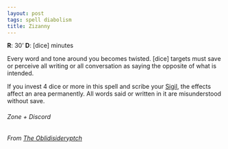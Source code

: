```yaml
---
layout: post
tags: spell diabolism
title: Zizanny
---
```


**R**: 30’        **D**: [dice] minutes

Every word and tone around you becomes twisted. [dice] targets must save or perceive all writing or all conversation as saying the opposite of what is intended.

If you invest 4 dice or more in this spell and scribe your [Sigil](/spells/#lexicon), the effects affect an area permanently. All words said or written in it are misunderstood without save.

###### Zone + Discord
###### From [The Oblidisideryptch](https://oblidisideryptch.blogspot.com/2019/03/osr-class-warlock.html)
